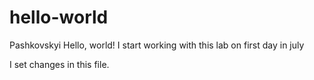 # hello-world
Pashkovskyi Hello, world!
I start working with this lab on first day in july

I set changes in this file.
